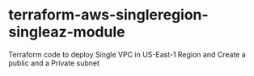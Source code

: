 # terraform-aws-singleregion-singleaz-module
Terraform code to deploy Single VPC in US-East-1 Region and Create a public and a Private subnet
